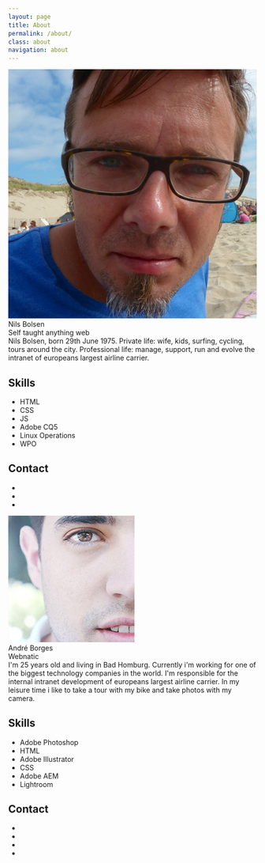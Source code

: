 ```yaml
---
layout: page
title: About
permalink: /about/
class: about
navigation: about
---
```


<div class="profile">
  <img class="profile-photo" src="/images/nils.jpg" alt="Nils on the Beach"/>
  <div class="profile-name">Nils Bolsen</div>
  <div class="profile-talent">Self taught anything web</div>
  <div class="profile-bio">
      Nils Bolsen, born 29th June 1975. Private life: wife, kids, surfing, cycling, tours around the city. Professional life: manage, support, run and evolve the intranet of europeans largest airline carrier.
  </div>
  <div class="profile-skills">
    <h2>Skills</h2>
    <ul>
      <li>HTML</li>
      <li>CSS</li>
      <li>JS</li>
      <li>Adobe CQ5</li>
      <li>Linux Operations</li>
      <li>WPO</li>
    </ul>
  </div>
  <div class="profile-contacts">
    <h2>Contact</h2>
    <ul>
        <li>
        <a href="mailto:nils.bolsen@gmail.com" title="write me a mail" class="fa-stack fa-2x circle">
          <i class="fa fa-pencil-square-o fa-stack-1x"></i>
        </a>
      </li>
      <li>
        <a href="https://twitter.com/neslob" class="fa-stack fa-2x circle">
          <i class="fa fa-twitter fa-stack-1x"></i>
        </a>
      </li>
      <li>
        <a href="https://github.com/webwb" class="fa-stack fa-2x circle">
          <i class="fa fa-github fa-stack-1x"></i>
        </a>
      </li>
      <!--<li>-->
      <!--  <a href="" class="fa-stack fa-2x circle">-->
      <!--    <i class="fa fa-linkedin fa-stack-1x"></i>-->
      <!--  </a>-->
      <!--</li>-->
      <!--<li>-->
      <!--  <a href="" class="fa-stack fa-2x circle">-->
      <!--   <i class="fa fa-google-plus fa-stack-1x"></i>-->
      <!--  </a>-->
      <!--</li>-->
    </ul>
  </div>
</div>

<div class="profile">
  <img class="profile-photo" src="/images/andreface.png" alt="just some random face"/>
  <div class="profile-name">André Borges</div>
  <div class="profile-talent">Webnatic</div>
  <div class="profile-bio">
    I'm 25 years old and living in Bad Homburg.
    Currently i'm working for one of the biggest technology companies in the world.
    I'm responsible for the internal intranet development of europeans largest airline carrier.
    In my leisure time i like to take a tour with my bike and take photos with my camera.  </div>
  <div class="profile-skills">
    <h2>Skills</h2>
    <ul>
      <li>Adobe Photoshop</li>
      <li>HTML</li>
      <li>Adobe Illustrator</li>
      <li>CSS</li>
      <li>Adobe AEM</li>
      <li>Lightroom</li>
    </ul>
  </div>
  <div class="profile-contacts">
    <h2>Contact</h2>
    <ul>
      <li>
        <a href="mailto:cpne@me.com" class="fa-stack fa-2x circle">
          <i class="fa fa-pencil-square-o fa-stack-1x"></i>
        </a>
      </li>
      <li>
        <a href="https://www.linkedin.com/in/borgesandre" class="fa-stack fa-2x circle">
          <i class="fa fa-linkedin fa-stack-1x"></i>
        </a>
      </li>
      <li>
        <a href="https://www.xing.com/profile/Andre_Borges" class="fa-stack fa-2x circle">
         <i class="fa fa-xing fa-stack-1x"></i>
        </a>
      </li>
      <li>
        <a href="http://cpne.vsco.co/" class="fa-stack fa-2x circle">
          <i class="fa fa-camera fa-stack-1x"></i>
        </a>
      </li>
    </ul>
  </div>
</div>
